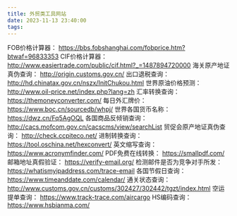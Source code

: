 ```yaml
---
title: 外贸类工具网站
date: 2023-11-13 23:40:00
tags:
---
```

FOB价格计算器：
https://bbs.fobshanghai.com/fobprice.htm?btwaf=96833353 
CIF价格计算器：
http://www.easiertrade.com/public/cif.html?_=1487894720000 
海关原产地证真伪查询：
http://origin.customs.gov.cn/ 
出口退税查询：
http://hd.chinatax.gov.cn/nszx/InitChukou.html
世界原油价格预测：
http://www.oil-price.net/index.php?lang=zh 
汇率转换查询：
https://themoneyconverter.com/ 
每日外汇牌价：
https://www.boc.cn/sourcedb/whpj/ 
世界各国货币名称：
https://dwz.cn/Fq5AgOQL 
各国商品反倾销查询：
http://cacs.mofcom.gov.cn/cacscms/view/searchList 
贸促会原产地证真伪查询：
http://check.ccpiteco.net/ 
进制转换查询：
https://tool.oschina.net/hexconvert/ 
英文缩写查询：
https://www.acronymfinder.com/ 
PDF免费在线转换：
https://smallpdf.com/ 
邮箱地址真假验证：
https://verify-email.org/ 
检测邮件是否为竞争对手所发：
https://whatismyipaddress.com/trace-email 
各国节假日查询：
https://www.timeanddate.com/calendar/ 
通关状态查询：
http://www.customs.gov.cn/customs/302427/302442/tgzt/index.html
空运提单查询：
https://www.track-trace.com/aircargo 
HS编码查询：
https://www.hsbianma.com/